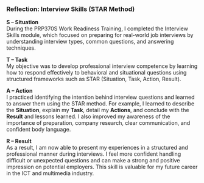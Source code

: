 ### Reflection: Interview Skills (STAR Method)

**S – Situation**  
During the PRP370S Work Readiness Training, I completed the Interview Skills module, which focused on preparing for real-world job interviews by understanding interview types, common questions, and answering techniques.

**T – Task**  
My objective was to develop professional interview competence by learning how to respond effectively to behavioral and situational questions using structured frameworks such as STAR (Situation, Task, Action, Result).

**A – Action**  
I practiced identifying the intention behind interview questions and learned to answer them using the STAR method. For example, I learned to describe the **Situation**, explain my **Task**, detail my **Actions**, and conclude with the **Result** and lessons learned. I also improved my awareness of the importance of preparation, company research, clear communication, and confident body language.

**R – Result**  
As a result, I am now able to present my experiences in a structured and professional manner during interviews. I feel more confident handling difficult or unexpected questions and can make a strong and positive impression on potential employers. This skill is valuable for my future career in the ICT and multimedia industry.
